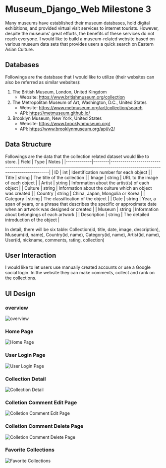 # Museum_Django_Web Milestone 3

Many museums have established their museum databases, hold digital exhibitions, and provided virtual visit services to internet tourists. However, despite the museums’ great efforts, the benefits of these services do not reach everyone. I would like to build a museum-related website based on various museum data sets that provides users a quick search on Eastern Asian Culture. 

## Databases
Followings are the database that I would like to utilize (their websites can also be referred as similar websites):
1. The British Museum, London, United Kingdom
    - Website: https://www.britishmuseum.org/collection
2. The Metropolitan Museum of Art, Washington, D.C., United States 
    - Website: https://www.metmuseum.org/art/collection/search
    - API: https://metmuseum.github.io/
3. Brooklyn Museum, New York, United States
    - Website: https://www.brooklynmuseum.org/
    - API: https://www.brooklynmuseum.org/api/v2/ 

## Data Structure
Followings are the data that the collection related dataset would like to store.
| Field       | Type   | Notes                                                                                                                       |
|-------------|--------|-----------------------------------------------------------------------------------------------------------------------------|
| ID          | int    | Identification number for each object                                                                                       |
| Title       | string | The title of the collection                                                                                                 |
| Image       | string | URL to the image of each object                                                                                             |
| Artist      | string | Information about the artist(s) of each object                                                                              |
| Culture     | string | Information about the culture which an object was created                                                                   |
| Country     | string | China, Japan, Mongolia or Korea                                                                                             |
| Category    | string | The classification of the object                                                                                            |
| Date        | string | Year, a span of years, or a phrase that describes the specific or approximate date when an artwork was designed or created  |
| Museum      | string | Information about belongings of each artwork                                                                                |
| Description | string | The detailed introduction of the object                                                                                     |


In detail, there will be six table: Collection(id, title, date, image, description), Museum(id, name), Country(id, name), Category(id, name), Artist(id, name), User(id, nickname, comments, rating, collection)

## User Interaction
I would like to let users use manually created accounts or use a Google social login. In the website they can make comments, collect and rank on the collections. 

## UI Design
### overview
![overview](./wireframe/overview.png)

### Home Page
![Home Page](./wireframe/homepage.png)

### User Login Page
![User Login Page](./wireframe/login.png)

### Collection Detail
![Collection Detail](./wireframe/detail.png)

### Colletion Comment Edit Page
![Colletion Comment Edit Page](./wireframe/edit.png)

### Colletion Comment Delete Page
![Colletion Comment Delete Page](./wireframe/delete.png)

### Favorite Collections
![Favorite Collections](./wireframe/favorite.png)